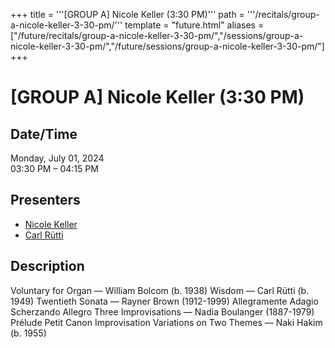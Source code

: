 +++
title = '''[GROUP A] Nicole Keller (3:30 PM)'''
path = '''/recitals/group-a-nicole-keller-3-30-pm/'''
template = "future.html"
aliases = ["/future/recitals/group-a-nicole-keller-3-30-pm/","/sessions/group-a-nicole-keller-3-30-pm/","/future/sessions/group-a-nicole-keller-3-30-pm/"]
+++

<h1>[GROUP A] Nicole Keller (3:30 PM)</h1>

<h2>Date/Time</h2>
<p>Monday, July 01, 2024<br>
03:30 PM – 04:15 PM</p>
<h2>Presenters</h2>
<ul>
<li><a href="/performers/nicole-keller/">Nicole Keller</a></li>
<li><a href="/composers/carl-rütti/">Carl Rütti</a></li>
</ul>
<h2>Description</h2>

Voluntary for Organ — William Bolcom (b. 1938)
Wisdom — Carl Rütti (b. 1949)
Twentieth Sonata — Rayner Brown (1912-1999)
     Allegramente
     Adagio
     Scherzando
     Allegro
Three Improvisations — Nadia Boulanger (1887-1979)
     Prélude
     Petit Canon
     Improvisation
Variations on Two Themes — Naki Hakim (b. 1955)


